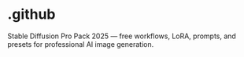 # .github
Stable Diffusion Pro Pack 2025 — free workflows, LoRA, prompts, and presets for professional AI image generation.
